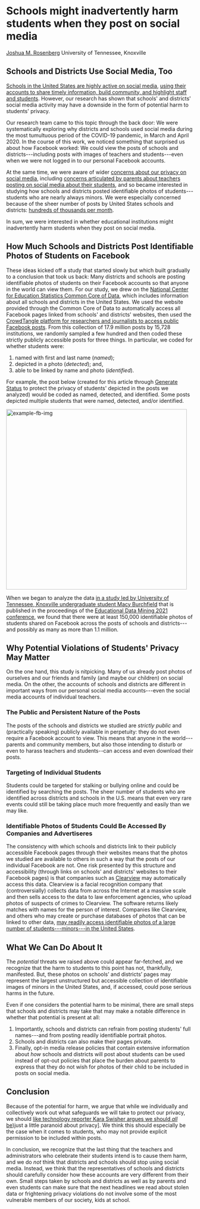 # Schools might inadvertently harm students when they post on social media

[Joshua M. Rosenberg](https://joshuamrosenberg.com)
University of Tennessee, Knoxville

## Schools and Districts Use Social Media, Too

[Schools in the United States are highly active on social media](https://www.tandfonline.com/doi/abs/10.1080/17439884.2018.1504791?journalCode=cjem20), [using their accounts to share timely information, build community, and highlight staff and students](https://osf.io/qpu8v/). However, our research has shown that schools' and districts' social media activity may have a downside in the form of potential harm to students' privacy.

Our research team came to this topic through the back door: We were systematically exploring why districts and schools used social media during the most tumultuous period of the COVID-19 pandemic, in March and April 2020. In the course of this work, we noticed something that surprised us about how Facebook worked: We could view the posts of schools and districts---including posts with images of teachers and students---even when we were not logged in to our personal Facebook accounts. 

At the same time, we were aware of wider [concerns about our privacy on social media](https://www.nytimes.com/2019/03/07/opinion/zuckerberg-privacy-facebook.html), including [concerns articulated by parents about teachers posting on social media about their students](https://ijoc.org/index.php/ijoc/article/view/12493), and so became interested in studying how schools and districts posted identifiable photos of students---students who are nearly always minors. We were especially concerned because of the sheer number of posts by United States schools and districts: [hundreds of thousands per month](https://link.springer.com/article/10.1007/s11528-021-00589-6). 

In sum, we were interested in whether educational institutions might inadvertently harm students when they post on social media.

## How Much Schools and Districts Post Identifiable Photos of Students on Facebook

These ideas kicked off a study that started slowly but which built gradually to a conclusion that took us back: Many districts and schools are posting identifiable photos of students on their Facebook accounts so that anyone in the world can view them. For our study, we drew on the [National Center for Education Statistics Common Core of Data](https://nces.ed.gov/ccd/), which includes information about all schools and districts in the United States. We used the website provided through the Common Core of Data to automatically access all Facebook pages linked from schools' and districts' websites, then used the [CrowdTangle platform for researchers and journalists to access public Facebook posts](https://www.crowdtangle.com/). From this collection of 17.9 million posts by 15,728 institutions, we randomly sampled a few hundred and then coded these strictly publicly accessible posts for three things. In particular, we coded for whether students were:

1. named with first and last name (*named*);
2. depicted in a photo (*detected*); and,
3. able to be linked by name and photo (*identified*).

For example, the post below (created for this article through [Generate Status](https://generatestatus.com/fake-facebook-post-generator/) to protect the privacy of students' depicted in the posts we analyzed) would be coded as named, detected, and identified. Some posts depicted multiple students that were named, detected, and/or identified. 

<img width="485" alt="example-fb-img" src="https://user-images.githubusercontent.com/4596214/120546913-6aec3680-c3be-11eb-8bb6-ff3acc097fb7.png">
    
When we began to analyze the data [in a study led by University of Tennessee, Knoxville undergraduate student Macy Burchfield](https://osf.io/ujyg2/) that is published in the proceedings of the [Educational Data Mining 2021 conference](https://educationaldatamining.org/edm2021/), we found that there were at least 150,000 identifiable photos of students shared on Facebook across the posts of schools and districts---and possibly as many as more than 1.1 million. 

## Why Potential Violations of Students' Privacy May Matter

On the one hand, this study is nitpicking. Many of us already post photos of ourselves and our friends and family (and maybe our children) on social media. On the other, the accounts of schools and districts are different in important ways from our personal social media accounts---even the social media accounts of individual teachers. 

### The Public and Persistent Nature of the Posts

The posts of the schools and districts we studied are _strictly public_ and (practically speaking) publicly available in perpetuity: they do not even require a Facebook account to view. This means that anyone in the world---parents and community members, but also those intending to disturb or even to harass teachers and students--can access and even download their posts.

### Targeting of Individual Students

Students could be targeted for stalking or bullying online and could be identified by searching the posts. The sheer number of students who are identified across districts and schools in the U.S. means that even very rare events could still be taking place much more frequently and easily than we may like.

### Identifiable Photos of Students Could Be Accessed By Companies and Advertiseres 

The consistency with which schools and districts link to their publicly accessible Facebook pages through their websites means that the photos we studied are available to others in such a way that the posts of our individual Facebook are not. One risk presented by this structure and accessibility (through links on schools' and districts' websites to their Facebook pages) is that companies such as [Clearview](https://clearview.ai/) may automatically access this data. Clearview is a facial recognition company that (controversially) collects data from across the Internet at a massive scale and then sells access to the data to law enforcement agencies, who upload photos of suspects of crimes to Clearview. The software returns likely matches with names for the person of interest. Companies like Clearview, and others who may create or purchase databases of photos that can be linked to other data, [may readily access identifiable photos of a large number of students---minors---in the United States](https://www.nytimes.com/2020/02/07/business/clearview-facial-recognition-child-sexual-abuse.html).

## What We Can Do About It

The _potential_ threats we raised above could appear far-fetched, and we recognize that the harm to students to this point has not, thankfully, manifested. But, these photos on schools’ and districts’ pages may represent the largest unstructured but accessible collection of identifiable images of minors in the United States, and, if accessed, could pose serious harms in the future. 

Even if one considers the potential harm to be minimal, there are small steps that schools and districts may take that may make a notable difference in whether that potential is present at all:

1. Importantly, schools and districts can refrain from posting students' full names---and from posting readily identifiable portrait photos. 
2. Schools and districts can also make their pages private. 
3. Finally, opt-in media release policies that contain extensive information about _how_ schools and districts will post about students can be used instead of opt-out policies that place the burden about parents to express that they do not wish for photos of their child to be included in posts on social media. 

## Conclusion

Because of the potential for harm, we argue that while we individually and collectively work out what safeguards we will take to protect our privacy, we should [like technology reporter Kara Swisher argues we should *all* be](https://www.nytimes.com/2019/12/24/opinion/location-privacy.html))just a little paranoid about privacy]. We think this should especially be the case when it comes to students, who may not provide explicit permission to be included within posts.

In conclusion, we recognize that the last thing that the teachers and administrators who celebrate their students intend is to cause them harm, and we do _not_ think that districts and schools should stop using social media. Instead, we think that the representatives of schools and districts should carefully consider how these accounts are very different from their own. Small steps taken by schools and districts as well as by parents and even students can make sure that the next headlines we read about stolen data or frightening privacy violations do not involve some of the most vulnerable members of our society, kids at school. 
